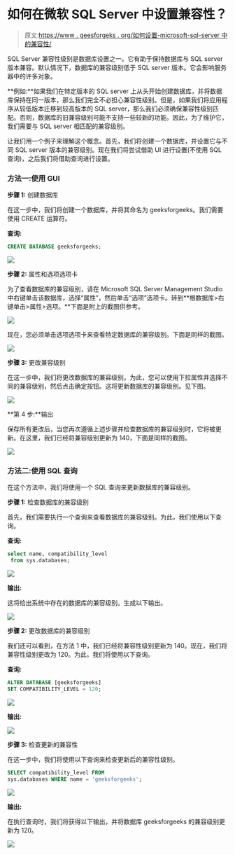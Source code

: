 # 如何在微软 SQL Server 中设置兼容性？

> 原文:[https://www . geesforgeks . org/如何设置-microsoft-sql-server 中的兼容性/](https://www.geeksforgeeks.org/how-to-setup-compatibility-in-microsoft-sql-server/)

SQL Server 兼容性级别是数据库设置之一。它有助于保持数据库与 SQL server 版本兼容。默认情况下，数据库的兼容级别低于 SQL server 版本。它会影响服务器中的许多对象。

**例如:**如果我们在特定版本的 SQL server 上从头开始创建数据库，并将数据库保持在同一版本，那么我们完全不必担心兼容性级别。但是，如果我们将应用程序从较低版本迁移到较高版本的 SQL server，那么我们必须确保兼容性级别匹配。否则，数据库的旧兼容级别可能不支持一些较新的功能。因此，为了维护它，我们需要与 SQL server 相匹配的兼容级别。

让我们用一个例子来理解这个概念。首先，我们将创建一个数据库，并设置它与不同 SQL server 版本的兼容级别。现在我们将尝试借助 UI 进行设置(不使用 SQL 查询)，之后我们将借助查询进行设置。

### **方法一:使用 GUI**

**步骤 1:** 创建数据库

在这一步中，我们将创建一个数据库，并将其命名为 geeksforgeeks。我们需要使用 CREATE 运算符。

**查询:**

```sql
CREATE DATABASE geeksforgeeks;
```

![](img/8bad254dcf58d6a486f8dc5bed4a7fa6.png)

**步骤 2:** 属性和选项选项卡

为了查看数据库的兼容级别，请在 Microsoft SQL Server Management Studio 中右键单击该数据库，选择“属性”，然后单击“选项”选项卡。转到**根数据库>右键单击>属性>选项。**下面是附上的截图供参考。

![](img/889277482d62731d802d73ce688fa3a0.png)

现在，您必须单击选项选项卡来查看特定数据库的兼容级别。下面是同样的截图。

![](img/d2a6c4052b08438bc72f788e9aee1de7.png)

**步骤 3:** 更改兼容级别

在这一步中，我们将更改数据库的兼容级别，为此，您可以使用下拉属性并选择不同的兼容级别，然后点击确定按钮。这将更新数据库的兼容级别。见下图。

![](img/a591980cfa0d4ca0a4daa40a88a0fa45.png)

**第 4 步:**输出

保存所有更改后，当您再次遵循上述步骤并检查数据库的兼容级别时，它将被更新。在这里，我们已经将兼容级别更新为 140，下面是同样的截图。

![](img/3be906635b94ec8551ed9c7e16a9d3f3.png)

### **方法二:使用 SQL 查询**

在这个方法中，我们将使用一个 SQL 查询来更新数据库的兼容级别。

**步骤 1:** 检查数据库的兼容级别

首先，我们需要执行一个查询来查看数据库的兼容级别。为此，我们使用以下查询。

**查询:**

```sql
select name, compatibility_level
 from sys.databases;
```

![](img/c3e499fb298ec3b8c4b98e7a49d500df.png)

**输出:**

这将给出系统中存在的数据库的兼容级别。生成以下输出。

![](img/2c9e6d7e2df142f4ed0de9ed73a69628.png)

**步骤 2:** 更改数据库的兼容级别

我们还可以看到，在方法 1 中，我们已经将兼容性级别更新为 140。现在，我们将兼容性级别更改为 120。为此，我们将使用以下查询。

**查询:**

```sql
ALTER DATABASE [geeksforgeeks] 
SET COMPATIBILITY_LEVEL = 120;
```

![](img/0a12ffdbe118302f1133cc326c4f873b.png)

**输出:**

![](img/090190303ffec74a587a0a078a47dc7e.png)

**步骤 3:** 检查更新的兼容性

在这一步中，我们将使用以下查询来检查更新后的兼容性级别。

```sql
SELECT compatibility_level FROM 
sys.databases WHERE name = 'geeksforgeeks';
```

![](img/2e01d26cb528a940b06e80333394becd.png)

**输出:**

在执行查询时，我们将获得以下输出，并将数据库 geeksforgeeks 的兼容级别更新为 120。

![](img/9dc40afa8844c463ab94762fb08c4188.png)